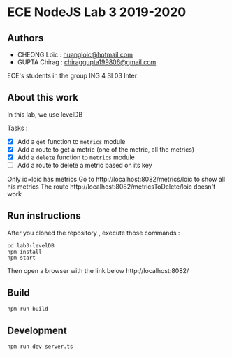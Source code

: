 # ECE NodeJS Lab 3 2019-2020

## Authors
- CHEONG Loïc : huangloic@hotmail.com
- GUPTA Chirag : chiraggupta199806@gmail.com

ECE's students in the group ING 4 SI 03 Inter 

## About this work
In this lab, we use levelDB

Tasks :
- [x] Add a `get` function to `metrics` module
- [x] Add a route to get a metric (one of the metric, all the metrics)
- [x] Add a `delete` function to `metrics` module
- [ ] Add a route to delete a metric based on its key

Only id=loic has metrics
Go to http://localhost:8082/metrics/loic to show all his metrics
The route http://localhost:8082/metricsToDelete/loic doesn't work

## Run instructions
After you cloned the repository , execute those commands :
``` 
cd lab3-levelDB
npm install 
npm start
```
Then open a browser with the link below http://localhost:8082/


## Build

```bash
npm run build
```

## Development

```bash
npm run dev server.ts
```
